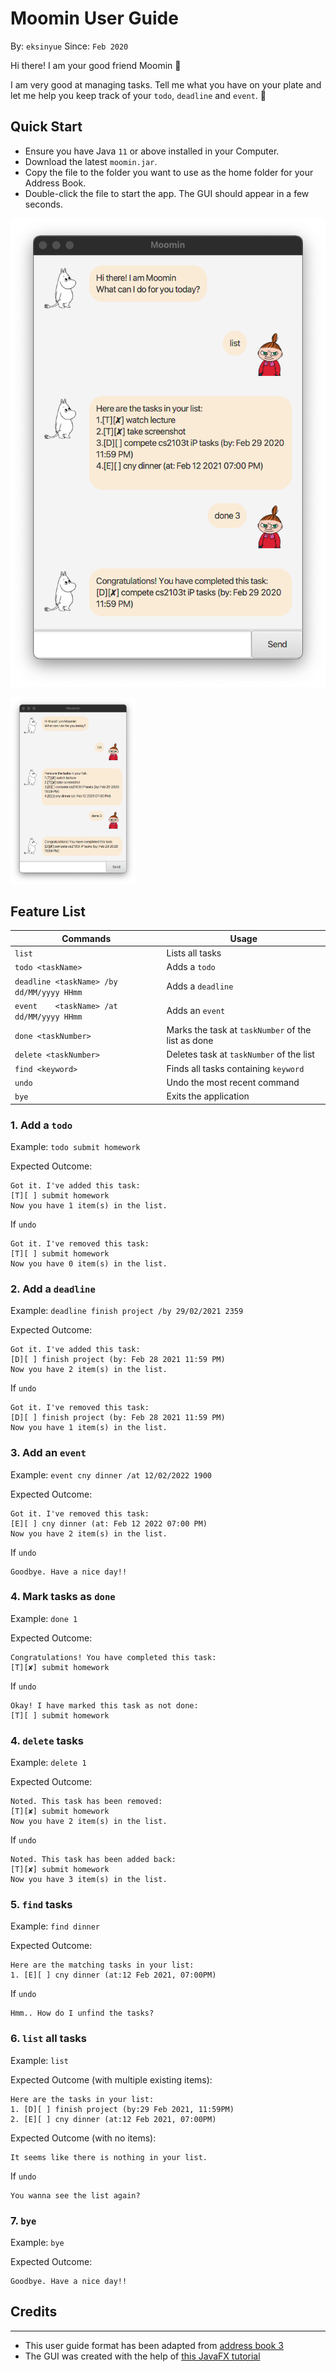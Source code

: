 # Moomin User Guide

By: `eksinyue`      Since: `Feb 2020` 

Hi there! I am your good friend Moomin :zany_face:

I am very good at managing tasks. Tell me what you have on your plate 
and let me help you keep track of your `todo`, `deadline` and `event`. :partying_face:

## Quick Start
* Ensure you have Java `11` or above installed in your Computer.
* Download the latest `moomin.jar`.
* Copy the file to the folder you want to use as the home folder for your Address Book.
* Double-click the file to start the app. The GUI should appear in a few seconds.

![image](./Ui.png)

<img src="./Ui.png" width="200"/>

## Feature List

Commands | Usage
--------|-------
`list` | Lists all tasks
`todo <taskName>` | Adds a `todo`
`deadline <taskName> /by dd/MM/yyyy HHmm` | Adds a `deadline`
`event    <taskName> /at dd/MM/yyyy HHmm` | Adds an `event`
`done <taskNumber>` | Marks the task at `taskNumber` of the list as done
`delete <taskNumber>` | Deletes task at `taskNumber` of the list
`find <keyword>` | Finds all tasks containing `keyword`
`undo` | Undo the most recent command
`bye` | Exits the application

### 1. Add a `todo`

Example: `todo submit homework`

Expected Outcome:

```
Got it. I've added this task:
[T][ ] submit homework
Now you have 1 item(s) in the list.
```

If `undo`

```
Got it. I've removed this task:
[T][ ] submit homework
Now you have 0 item(s) in the list.
```

### 2. Add a `deadline`

Example: `deadline finish project /by 29/02/2021 2359`

Expected Outcome:

```
Got it. I've added this task:
[D][ ] finish project (by: Feb 28 2021 11:59 PM)
Now you have 2 item(s) in the list.
```

If `undo`

```
Got it. I've removed this task:
[D][ ] finish project (by: Feb 28 2021 11:59 PM)
Now you have 1 item(s) in the list.
```

### 3. Add an `event`

Example: `event cny dinner /at 12/02/2022 1900`

Expected Outcome:

```
Got it. I've removed this task:
[E][ ] cny dinner (at: Feb 12 2022 07:00 PM)
Now you have 2 item(s) in the list.
```

If `undo`

```
Goodbye. Have a nice day!!
```

### 4. Mark tasks as `done`

Example: `done 1`

Expected Outcome:

```
Congratulations! You have completed this task:
[T][✘] submit homework
```

If `undo`

```
Okay! I have marked this task as not done:
[T][ ] submit homework
```

### 4. `delete` tasks

Example: `delete 1`

Expected Outcome:

```
Noted. This task has been removed:
[T][✘] submit homework
Now you have 2 item(s) in the list.
```

If `undo`

```
Noted. This task has been added back:
[T][✘] submit homework
Now you have 3 item(s) in the list.
```

### 5. `find` tasks

Example: `find dinner`

Expected Outcome:

```
Here are the matching tasks in your list:
1. [E][ ] cny dinner (at:12 Feb 2021, 07:00PM)
```

If `undo`

```
Hmm.. How do I unfind the tasks?
```

### 6. `list` all tasks

Example: `list`

Expected Outcome (with multiple existing items):

```
Here are the tasks in your list:
1. [D][ ] finish project (by:29 Feb 2021, 11:59PM)
2. [E][ ] cny dinner (at:12 Feb 2021, 07:00PM)
```

Expected Outcome (with no items):

```
It seems like there is nothing in your list.
```

If `undo`

```
You wanna see the list again?
```

### 7. `bye`

Example: `bye`

Expected Outcome:

```
Goodbye. Have a nice day!!
```

## Credits

__________
* This user guide format has been adapted from 
[address book 3](https://github.com/nus-cs2103-AY1920S2/addressbook-level3/blob/master/docs/UserGuide.adoc)
* The GUI was created with the help
  of [this JavaFX tutorial](https://se-education.org/guides/tutorials/javaFx.html)
